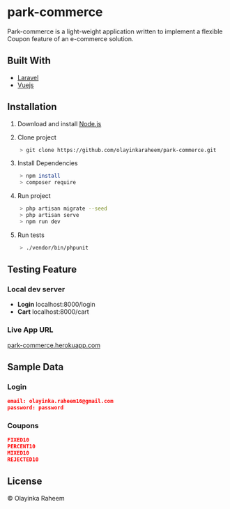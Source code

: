 # park-commerce

Park-commerce is a light-weight application written to implement a flexible Coupon feature of an e-commerce solution.



<!-- **UI template:** (https://olayinkaraheem.github.io/park-commerce/) -->


## Built With

- [Laravel](https://laravel.com)
- [Vuejs](https://vuejs.org)

## Installation

1. Download and install [Node.js](https://nodejs.org/en/)

1. Clone project

```bash
    > git clone https://github.com/olayinkaraheem/park-commerce.git
```

3. Install Dependencies

```bash
    > npm install
    > composer require
```

4. Run project
```bash
    > php artisan migrate --seed
    > php artisan serve
    > npm run dev
```

5. Run tests
```bash
    > ./vendor/bin/phpunit
```

## Testing Feature

### Local dev server

- **Login** localhost:8000/login
- **Cart** localhost:8000/cart



### Live App URL

[park-commerce.herokuapp.com](http://park-commerce.herokuapp.com/)


## Sample Data

### Login

```json
email: olayinka.raheem16@gmail.com
password: password
```

### Coupons

```json
FIXED10
PERCENT10
MIXED10
REJECTED10
```


## License

&copy; Olayinka Raheem

